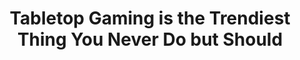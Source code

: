 ---
layout: interior
title: Tabletop Gaming is the Trendiest Thing You Never Do but Should
speaker: Gregg Bolinger
permalink: gregg-bolinger
image: img/20170713/greggBolinger.jpg
event: 20170713
video: TmzrQhnjDWE
favorite: Big city. Small town feel.
about: Gregg is a geeky tech nerd, Software Engineer and avid Tabletop Gamer. He is the founder of Cardboard Carnage, a local gaming community devoted to introducing as many people as possible to the world of modern Tabletop Gaming. He is married with three kids; all of which share his passion for Tabletop Gaming.
twitter: gdbolinger
facebook: gregg.bolinger
instagram: 
linkedin: 
google: 
website: 
email: gregg@greggbolinger.com
telephone: 
---